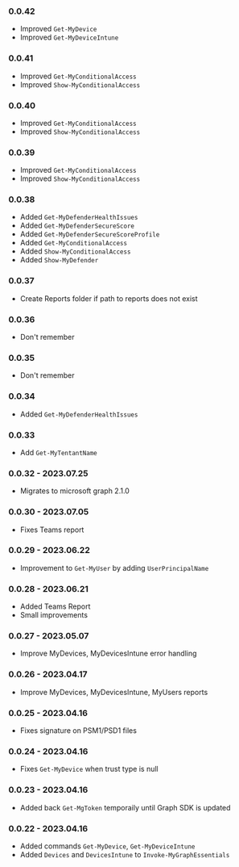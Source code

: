 ﻿### 0.0.42
- Improved `Get-MyDevice`
- Improved `Get-MyDeviceIntune`

### 0.0.41
- Improved `Get-MyConditionalAccess`
- Improved `Show-MyConditionalAccess`

### 0.0.40
- Improved `Get-MyConditionalAccess`
- Improved `Show-MyConditionalAccess`

### 0.0.39
- Improved `Get-MyConditionalAccess`
- Improved `Show-MyConditionalAccess`

### 0.0.38
- Added `Get-MyDefenderHealthIssues`
- Added `Get-MyDefenderSecureScore`
- Added `Get-MyDefenderSecureScoreProfile`
- Added `Get-MyConditionalAccess`
- Added `Show-MyConditionalAccess`
- Added `Show-MyDefender`

### 0.0.37
- Create Reports folder if path to reports does not exist

### 0.0.36
- Don't remember

### 0.0.35
- Don't remember

### 0.0.34
- Added `Get-MyDefenderHealthIssues`

### 0.0.33
- Add `Get-MyTentantName`

### 0.0.32 - 2023.07.25
- Migrates to microsoft graph 2.1.0

### 0.0.30 - 2023.07.05
- Fixes Teams report

### 0.0.29 - 2023.06.22
- Improvement to `Get-MyUser` by adding `UserPrincipalName`

### 0.0.28 - 2023.06.21
- Added Teams Report
- Small improvements

### 0.0.27 - 2023.05.07
- Improve MyDevices, MyDevicesIntune error handling

### 0.0.26 - 2023.04.17
- Improve MyDevices, MyDevicesIntune, MyUsers reports

### 0.0.25 - 2023.04.16
- Fixes signature on PSM1/PSD1 files

### 0.0.24 - 2023.04.16
- Fixes `Get-MyDevice` when trust type is null

### 0.0.23 - 2023.04.16
- Added back `Get-MgToken` temporaily until Graph SDK is updated

### 0.0.22 - 2023.04.16

- Added commands `Get-MyDevice`, `Get-MyDeviceIntune`
- Added `Devices` and `DevicesIntune` to `Invoke-MyGraphEssentials`